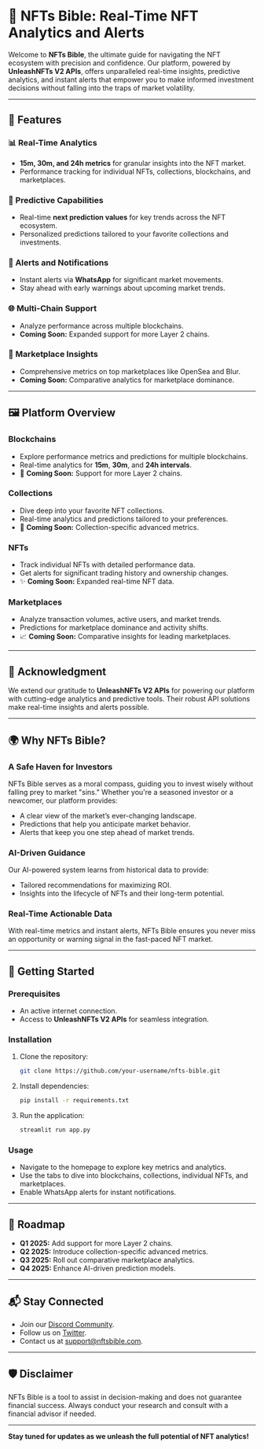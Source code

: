 # 🎨 NFTs Bible: Real-Time NFT Analytics and Alerts

Welcome to **NFTs Bible**, the ultimate guide for navigating the NFT ecosystem with precision and confidence. Our platform, powered by **UnleashNFTs V2 APIs**, offers unparalleled real-time insights, predictive analytics, and instant alerts that empower you to make informed investment decisions without falling into the traps of market volatility.

---

## 🌟 Features

### 📊 Real-Time Analytics
- **15m, 30m, and 24h metrics** for granular insights into the NFT market.
- Performance tracking for individual NFTs, collections, blockchains, and marketplaces.

### 🔮 Predictive Capabilities
- Real-time **next prediction values** for key trends across the NFT ecosystem.
- Personalized predictions tailored to your favorite collections and investments.

### 📲 Alerts and Notifications
- Instant alerts via **WhatsApp** for significant market movements.
- Stay ahead with early warnings about upcoming market trends.

### 🌐 Multi-Chain Support
- Analyze performance across multiple blockchains.
- **Coming Soon:** Expanded support for more Layer 2 chains.

### 🏪 Marketplace Insights
- Comprehensive metrics on top marketplaces like OpenSea and Blur.
- **Coming Soon:** Comparative analytics for marketplace dominance.

---

## 🖼️ Platform Overview

### **Blockchains**
- Explore performance metrics and predictions for multiple blockchains.
- Real-time analytics for **15m**, **30m**, and **24h intervals**.
- 🚀 **Coming Soon:** Support for more Layer 2 chains.

### **Collections**
- Dive deep into your favorite NFT collections.
- Real-time analytics and predictions tailored to your preferences.
- 🎯 **Coming Soon:** Collection-specific advanced metrics.

### **NFTs**
- Track individual NFTs with detailed performance data.
- Get alerts for significant trading history and ownership changes.
- ✨ **Coming Soon:** Expanded real-time NFT data.

### **Marketplaces**
- Analyze transaction volumes, active users, and market trends.
- Predictions for marketplace dominance and activity shifts.
- 📈 **Coming Soon:** Comparative insights for leading marketplaces.

---

## 🙏 Acknowledgment

We extend our gratitude to **UnleashNFTs V2 APIs** for powering our platform with cutting-edge analytics and predictive tools. Their robust API solutions make real-time insights and alerts possible.

---

## 🌍 Why NFTs Bible?

### A Safe Haven for Investors
NFTs Bible serves as a moral compass, guiding you to invest wisely without falling prey to market "sins." Whether you're a seasoned investor or a newcomer, our platform provides:
- A clear view of the market’s ever-changing landscape.
- Predictions that help you anticipate market behavior.
- Alerts that keep you one step ahead of market trends.

### AI-Driven Guidance
Our AI-powered system learns from historical data to provide:
- Tailored recommendations for maximizing ROI.
- Insights into the lifecycle of NFTs and their long-term potential.

### Real-Time Actionable Data
With real-time metrics and instant alerts, NFTs Bible ensures you never miss an opportunity or warning signal in the fast-paced NFT market.

---

## 🚀 Getting Started

### Prerequisites
- An active internet connection.
- Access to **UnleashNFTs V2 APIs** for seamless integration.

### Installation
1. Clone the repository:
   ```bash
   git clone https://github.com/your-username/nfts-bible.git
   ```
2. Install dependencies:
   ```bash
   pip install -r requirements.txt
   ```
3. Run the application:
   ```bash
   streamlit run app.py
   ```

### Usage
- Navigate to the homepage to explore key metrics and analytics.
- Use the tabs to dive into blockchains, collections, individual NFTs, and marketplaces.
- Enable WhatsApp alerts for instant notifications.

---

## 📖 Roadmap

- **Q1 2025:** Add support for more Layer 2 chains.
- **Q2 2025:** Introduce collection-specific advanced metrics.
- **Q3 2025:** Roll out comparative marketplace analytics.
- **Q4 2025:** Enhance AI-driven prediction models.

---

## 📬 Stay Connected
- Join our [Discord Community](#).
- Follow us on [Twitter](#).
- Contact us at [support@nftsbible.com](mailto:support@nftsbible.com).

---

## 🛡️ Disclaimer
NFTs Bible is a tool to assist in decision-making and does not guarantee financial success. Always conduct your research and consult with a financial advisor if needed.

---

**Stay tuned for updates as we unleash the full potential of NFT analytics!**

